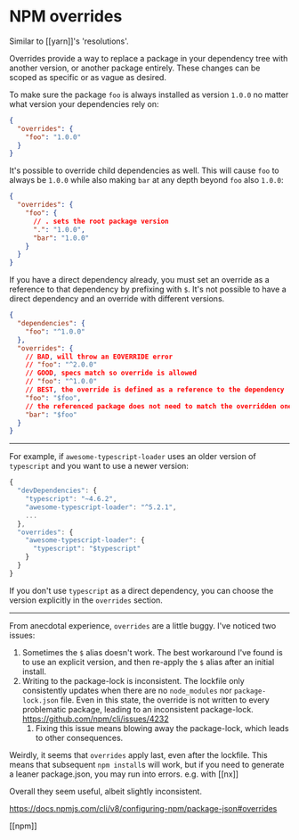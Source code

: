 # NPM overrides

Similar to [[yarn]]'s 'resolutions'.

Overrides provide a way to replace a package in your dependency tree with another version, or another package entirely. These changes can be scoped as specific or as vague as desired.

To make sure the package `foo` is always installed as version `1.0.0` no matter what version your dependencies rely on:

```json
{
  "overrides": {
    "foo": "1.0.0"
  }
}
```

It's possible to override child dependencies as well. This will cause `foo` to always be `1.0.0` while also making `bar` at any depth beyond `foo` also `1.0.0`:

```json
{
  "overrides": {
    "foo": {
	  // . sets the root package version
      ".": "1.0.0",
      "bar": "1.0.0"
    }
  }
}
```

If you have a direct dependency already, you must set an override as a reference to that dependency by prefixing with `$`. It's not possible to have a direct dependency and an override with different versions.

```json
{
  "dependencies": {
    "foo": "^1.0.0"
  },
  "overrides": {
    // BAD, will throw an EOVERRIDE error
    // "foo": "^2.0.0"
    // GOOD, specs match so override is allowed
    // "foo": "^1.0.0"
    // BEST, the override is defined as a reference to the dependency
    "foo": "$foo",
    // the referenced package does not need to match the overridden one
    "bar": "$foo"
  }
}
```

---

For example, if `awesome-typescript-loader` uses an older version of `typescript` and you want to use a newer version:

```javascript
{
  "devDependencies": {
    "typescript": "~4.6.2",
    "awesome-typescript-loader": "^5.2.1",
    ...
  },
  "overrides": {
    "awesome-typescript-loader": {
      "typescript": "$typescript"
    }
  }
}
```

If you don't use `typescript` as a direct dependency, you can choose the version explicitly in the `overrides` section.

---

From anecdotal experience, `overrides` are a little buggy. I've noticed two issues:
1. Sometimes the `$` alias doesn't work. The best workaround I've found is to use an explicit version, and then re-apply the `$` alias after an initial install.
2. Writing to the package-lock is inconsistent. The lockfile only consistently updates when there are no `node_modules` nor `package-lock.json` file. Even in this state, the override is not written to every problematic package, leading to an inconsistent package-lock. https://github.com/npm/cli/issues/4232
	1. Fixing this issue means blowing away the package-lock, which leads to other consequences.

Weirdly, it seems that `overrides` apply last, even after the lockfile. This means that subsequent `npm install`s will work, but if you need to generate a leaner package.json, you may run into errors. e.g. with [[nx]]

Overall they seem useful, albeit slightly inconsistent.

https://docs.npmjs.com/cli/v8/configuring-npm/package-json#overrides

[[npm]]